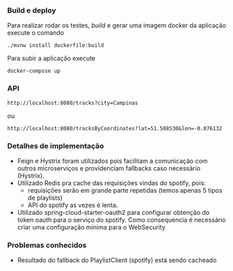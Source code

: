 ### Build e deploy

Para realizar rodar os testes,  *build* e gerar uma imagem docker da aplicação execute o comando

```
./mvnw install dockerfile:build
```

Para subir a aplicação execute

```
docker-compose up
```

### API

```
http://localhost:8080/tracks?city=Campinas
```

ou

```
http://localhost:8080/tracksByCoordinates?lat=51.508530&lon=-0.076132
```

### Detalhes de implementação

- Feign e Hystrix foram utilizados pois facilitam a comunicação com outros microserviços e providenciam fallbacks
caso necessário (Hystrix).
- Utilizado Redis pra cache das requisições vindas do spotify, pois:
    - requisições serão em grande parte repetidas (temos apenas 5 tipos de playlists)
    - API do spotify as vezes é lenta.
- Utilizado spring-cloud-starter-oauth2 para configurar obtenção do token oauth para o serviço do spotify. Como consequencia
é necessário criar uma configuração mínima para o WebSecurity


### Problemas conhecidos
- Resultado do fallback do PlaylistClient (spotify) está sendo cacheado
